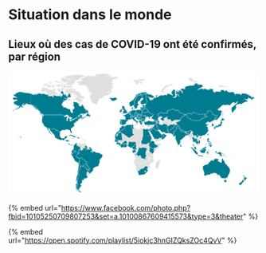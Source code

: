 # Situation dans le monde

## Lieux où des cas de COVID-19 ont été confirmés, par région 

![\[ Source: l&apos;OMS\]  ](../.gitbook/assets/xcorona.png)

{% embed url="https://www.facebook.com/photo.php?fbid=10105250709807253&set=a.10100867609415573&type=3&theater" %}

{% embed url="https://open.spotify.com/playlist/5iokjc3hnGIZQksZOc4QvV" %}





